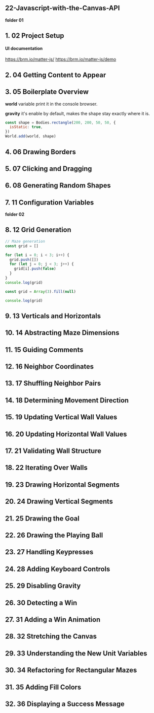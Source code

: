 ## 22-Javascript-with-the-Canvas-API

**folder 01**

## 1. 02 Project Setup

#### UI documentation

https://brm.io/matter-js/
https://brm.io/matter-js/demo

## 2. 04 Getting Content to Appear

## 3. 05 Boilerplate Overview

**world** variable print it in the console browser.

**gravity** it's enable by default, makes the shape stay exactly where it is.

```javascript
const shape = Bodies.rectangle(200, 200, 50, 50, {
  isStatic: true,
})
World.add(world, shape)
```

## 4. 06 Drawing Borders

## 5. 07 Clicking and Dragging

## 6. 08 Generating Random Shapes

## 7. 11 Configuration Variables

**folder 02**

## 8. 12 Grid Generation

```javascript
// Maze generation
const grid = []

for (let i = 0; i < 3; i++) {
  grid.push([])
  for (let j = 0; j < 3; j++) {
    grid[i].push(false)
  }
}
console.log(grid)
```

```javascript
const grid = Array(3).fill(null)

console.log(grid)
```

## 9. 13 Verticals and Horizontals

## 10. 14 Abstracting Maze Dimensions

## 11. 15 Guiding Comments

## 12. 16 Neighbor Coordinates

## 13. 17 Shuffling Neighbor Pairs

## 14. 18 Determining Movement Direction

## 15. 19 Updating Vertical Wall Values

## 16. 20 Updating Horizontal Wall Values

## 17. 21 Validating Wall Structure

## 18. 22 Iterating Over Walls

## 19. 23 Drawing Horizontal Segments

## 20. 24 Drawing Vertical Segments

## 21. 25 Drawing the Goal

## 22. 26 Drawing the Playing Ball

## 23. 27 Handling Keypresses

## 24. 28 Adding Keyboard Controls

## 25. 29 Disabling Gravity

## 26. 30 Detecting a Win

## 27. 31 Adding a Win Animation

## 28. 32 Stretching the Canvas

## 29. 33 Understanding the New Unit Variables

## 30. 34 Refactoring for Rectangular Mazes

## 31. 35 Adding Fill Colors

## 32. 36 Displaying a Success Message
